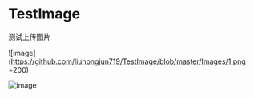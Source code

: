# TestImage
测试上传图片

![image](https://github.com/liuhongjun719/TestImage/blob/master/Images/1.png =200)

![image](https://github.com/liuhongjun719/TestImage/blob/master/TestImage/screenshots/2.png)




